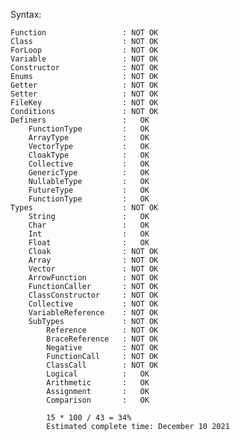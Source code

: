 Syntax:

    Function                 : NOT OK
    Class                    : NOT OK
    ForLoop                  : NOT OK
    Variable                 : NOT OK
    Constructor              : NOT OK
    Enums                    : NOT OK
    Getter                   : NOT OK
    Setter                   : NOT OK
    FileKey                  : NOT OK
    Conditions               : NOT OK
    Definers                 :   OK
        FunctionType         :   OK
        ArrayType            :   OK
        VectorType           :   OK
        CloakType            :   OK
        Collective           :   OK
        GenericType          :   OK
        NullableType         :   OK
        FutureType           :   OK
        FunctionType         :   OK
    Types                    : NOT OK
        String               :   OK
        Char                 :   OK
        Int                  :   OK
        Float                :   OK
        Cloak                : NOT OK
        Array                : NOT OK
        Vector               : NOT OK
        ArrowFunction        : NOT OK
        FunctionCaller       : NOT OK
        ClassConstructor     : NOT OK
        Collective           : NOT OK
        VariableReference    : NOT OK
        SubTypes             : NOT OK
            Reference        : NOT OK
            BraceReference   : NOT OK 
            Negative         : NOT OK
            FunctionCall     : NOT OK
            ClassCall        : NOT OK
            Logical          :   OK
            Arithmetic       :   OK
            Assignment       :   OK
            Comparison       :   OK

            15 * 100 / 43 = 34%
            Estimated complete time: December 10 2021